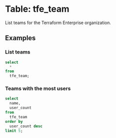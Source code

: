 # Table: tfe_team

List teams for the Terraform Enterprise organization.

## Examples

### List teams

```sql
select
  *
from
  tfe_team;
```

### Teams with the most users

```sql
select
  name,
  user_count
from
  tfe_team
order by
  user_count desc
limit 5;
```
